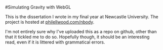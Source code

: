 #Simulating Gravity with WebGL

This is the dissertation I wrote in my final year at Newcastle University. The project is hosted at [philellwood.com/nbody](http://philellwood.com/nbody).

I'm not entirely sure why I've uploaded this as a repo on github, other than that it tickled me to do so. Hopefully though, it should be an interesting read, even if it is littered with grammatical errors.